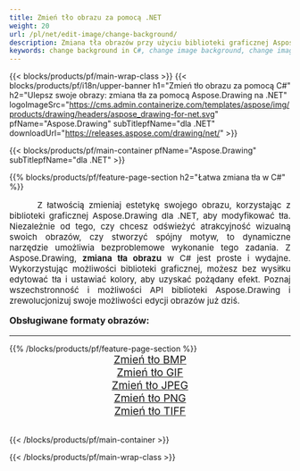 ```yaml
---
title: Zmień tło obrazu za pomocą .NET
weight: 20
url: /pl/net/edit-image/change-background/
description: Zmiana tła obrazów przy użyciu biblioteki graficznej Aspose.Drawing dla .NET (C#)
keywords: change background in C#, change image background, change images in C#, graphic library dla .NET, edit images, edit background, set color
---
```


{{< blocks/products/pf/main-wrap-class >}}
{{< blocks/products/pf/i18n/upper-banner h1="Zmień tło obrazu za pomocą C#" h2="Ulepsz swoje obrazy: zmiana tła za pomocą Aspose.Drawing na .NET" logoImageSrc="https://cms.admin.containerize.com/templates/aspose/img/products/drawing/headers/aspose_drawing-for-net.svg" pfName="Aspose.Drawing" subTitlepfName="dla .NET" downloadUrl="https://releases.aspose.com/drawing/net/" >}}

{{< blocks/products/pf/main-container pfName="Aspose.Drawing" subTitlepfName="dla .NET" >}}

{{% blocks/products/pf/feature-page-section  h2="Łatwa zmiana tła w C#" %}}
<p align="justify" style="text-indent:50px;font-size:15px;">
Z łatwością zmieniaj estetykę swojego obrazu, korzystając z biblioteki graficznej Aspose.Drawing dla .NET, aby modyfikować tła. Niezależnie od tego, czy chcesz odświeżyć atrakcyjność wizualną swoich obrazów, czy stworzyć spójny motyw, to dynamiczne narzędzie umożliwia bezproblemowe wykonanie tego zadania. Z Aspose.Drawing, <b>zmiana tła obrazu</b> w C# jest proste i wydajne. Wykorzystując możliwości biblioteki graficznej, możesz bez wysiłku edytować tła i ustawiać kolory, aby uzyskać pożądany efekt. Poznaj wszechstronność i możliwości API biblioteki Aspose.Drawing i zrewolucjonizuj swoje możliwości edycji obrazów już dziś.</p>

<h3 style="margin-top:16px;">
Obsługiwane formaty obrazów:
</h3>

<hr/>
{{% /blocks/products/pf/feature-page-section %}}
<div class="container-fluid productfamilypage bg-gray">
    <div class="convertypes bg-gray agp-content section">
        <div class="container">
		    <div class="row other-converters" style="font-size: 19px;text-align:center;">
		        <div class='col-md-3 other-converter remove-lp remove-rp'><a href="bmp/" style="padding:15px;">Zmień tło BMP</a></div>
                <div class='col-md-3 other-converter remove-lp remove-rp'><a href="gif/" style="padding:15px;">Zmień tło GIF</a></div>
                <div class='col-md-3 other-converter remove-lp remove-rp'><a href="jpeg/" style="padding:15px;">Zmień tło JPEG </a></div>
                <div class='col-md-3 other-converter remove-lp remove-rp'><a href="png/" style="padding:15px;">Zmień tło PNG</a></div>
                <div class='col-md-3 other-converter remove-lp remove-rp'><a href="tiff/" style="padding:15px;">Zmień tło TIFF</a></div>
            </div>
        </div>
    </div>
</div>
<br/>

{{< /blocks/products/pf/main-container >}}

{{< /blocks/products/pf/main-wrap-class >}}
